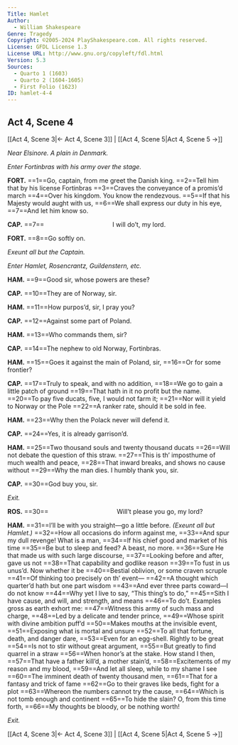 ```yaml
---
Title: Hamlet
Author: 
  - William Shakespeare
Genre: Tragedy
Copyright: ©2005-2024 PlayShakespeare.com. All rights reserved.
License: GFDL License 1.3
License URL: http://www.gnu.org/copyleft/fdl.html
Version: 5.3
Sources:
  - Quarto 1 (1603)
  - Quarto 2 (1604-1605)
  - First Folio (1623)
ID: hamlet-4-4
---
```


## Act 4, Scene 4
[[Act 4, Scene 3|← Act 4, Scene 3]] | [[Act 4, Scene 5|Act 4, Scene 5 →]]

*Near Elsinore. A plain in Denmark.*

*Enter Fortinbras with his army over the stage.*

**FORT.**
==1==Go, captain, from me greet the Danish king.
==2==Tell him that by his license Fortinbras
==3==Craves the conveyance of a promis’d march
==4==Over his kingdom. You know the rendezvous.
==5==If that his Majesty would aught with us,
==6==We shall express our duty in his eye,
==7==And let him know so.

**CAP.**
==7==           I will do’t, my lord.

**FORT.**
==8==Go softly on.

*Exeunt all but the Captain.*

*Enter Hamlet, Rosencrantz, Guildenstern, etc.*

**HAM.**
==9==Good sir, whose powers are these?

**CAP.**
==10==They are of Norway, sir.

**HAM.**
==11==How purpos’d, sir, I pray you?

**CAP.**
==12==Against some part of Poland.

**HAM.**
==13==Who commands them, sir?

**CAP.**
==14==The nephew to old Norway, Fortinbras.

**HAM.**
==15==Goes it against the main of Poland, sir,
==16==Or for some frontier?

**CAP.**
==17==Truly to speak, and with no addition,
==18==We go to gain a little patch of ground
==19==That hath in it no profit but the name.
==20==To pay five ducats, five, I would not farm it;
==21==Nor will it yield to Norway or the Pole
==22==A ranker rate, should it be sold in fee.

**HAM.**
==23==Why then the Polack never will defend it.

**CAP.**
==24==Yes, it is already garrison’d.

**HAM.**
==25==Two thousand souls and twenty thousand ducats
==26==Will not debate the question of this straw.
==27==This is th’ imposthume of much wealth and peace,
==28==That inward breaks, and shows no cause without
==29==Why the man dies. I humbly thank you, sir.

**CAP.**
==30==God buy you, sir.

*Exit.*

**ROS.**
==30==           Will’t please you go, my lord?

**HAM.**
==31==I’ll be with you straight—go a little before.
*(Exeunt all but Hamlet.)*
==32==How all occasions do inform against me,
==33==And spur my dull revenge! What is a man,
==34==If his chief good and market of his time
==35==Be but to sleep and feed? A beast, no more.
==36==Sure He that made us with such large discourse,
==37==Looking before and after, gave us not
==38==That capability and godlike reason
==39==To fust in us unus’d. Now whether it be
==40==Bestial oblivion, or some craven scruple
==41==Of thinking too precisely on th’ event⁠—
==42==A thought which quarter’d hath but one part wisdom
==43==And ever three parts coward—I do not know
==44==Why yet I live to say, “This thing’s to do,”
==45==Sith I have cause, and will, and strength, and means
==46==To do’t. Examples gross as earth exhort me:
==47==Witness this army of such mass and charge,
==48==Led by a delicate and tender prince,
==49==Whose spirit with divine ambition puff’d
==50==Makes mouths at the invisible event,
==51==Exposing what is mortal and unsure
==52==To all that fortune, death, and danger dare,
==53==Even for an egg-shell. Rightly to be great
==54==Is not to stir without great argument,
==55==But greatly to find quarrel in a straw
==56==When honor’s at the stake. How stand I then,
==57==That have a father kill’d, a mother stain’d,
==58==Excitements of my reason and my blood,
==59==And let all sleep, while to my shame I see
==60==The imminent death of twenty thousand men,
==61==That for a fantasy and trick of fame
==62==Go to their graves like beds, fight for a plot
==63==Whereon the numbers cannot try the cause,
==64==Which is not tomb enough and continent
==65==To hide the slain? O, from this time forth,
==66==My thoughts be bloody, or be nothing worth!

*Exit.*

[[Act 4, Scene 3|← Act 4, Scene 3]] | [[Act 4, Scene 5|Act 4, Scene 5 →]]